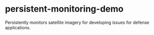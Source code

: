 # persistent-monitoring-demo
Persistently monitors satellite imagery for developing issues for defense applications.
